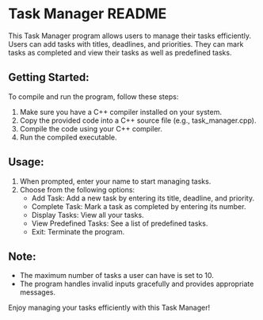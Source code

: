 # Task Manager README

This Task Manager program allows users to manage their tasks efficiently. Users can add tasks with titles, deadlines, and priorities. They can mark tasks as completed and view their tasks as well as predefined tasks.

## Getting Started:
To compile and run the program, follow these steps:
1. Make sure you have a C++ compiler installed on your system.
2. Copy the provided code into a C++ source file (e.g., task_manager.cpp).
3. Compile the code using your C++ compiler.
4. Run the compiled executable.

## Usage:
1. When prompted, enter your name to start managing tasks.
2. Choose from the following options:
   - Add Task: Add a new task by entering its title, deadline, and priority.
   - Complete Task: Mark a task as completed by entering its number.
   - Display Tasks: View all your tasks.
   - View Predefined Tasks: See a list of predefined tasks.
   - Exit: Terminate the program.

## Note:
- The maximum number of tasks a user can have is set to 10.
- The program handles invalid inputs gracefully and provides appropriate messages.

Enjoy managing your tasks efficiently with this Task Manager!

